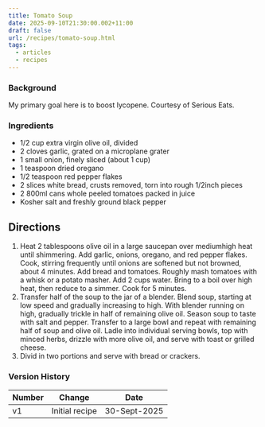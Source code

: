 ```yaml
---
title: Tomato Soup
date: 2025-09-10T21:30:00.002+11:00
draft: false
url: /recipes/tomato-soup.html
tags:
  - articles
  - recipes
---
```

### Background

My primary goal here is to boost lycopene. Courtesy of Serious Eats.
### Ingredients

- 1/2 cup extra virgin olive oil, divided
- 2 cloves garlic, grated on a microplane grater
- 1 small onion, finely sliced (about 1 cup)
- 1 teaspoon dried oregano
- 1/2 teaspoon red pepper flakes
- 2 slices white bread, crusts removed, torn into rough 1/2inch pieces
- 2 800ml cans whole peeled tomatoes packed in juice
- Kosher salt and freshly ground black pepper
## Directions


1. Heat 2 tablespoons olive oil in a large saucepan over mediumhigh heat until shimmering. Add garlic, onions, oregano, and red pepper flakes. Cook, stirring frequently until onions are softened but not browned, about 4 minutes. Add bread and tomatoes. Roughly mash tomatoes with a whisk or a potato masher. Add 2 cups water. Bring to a boil over high heat, then reduce to a simmer. Cook for 5 minutes.
2. Transfer half of the soup to the jar of a blender. Blend soup, starting at low speed and gradually increasing to high. With blender running on high, gradually trickle in half of remaining olive oil. Season soup to taste with salt and pepper. Transfer to a large bowl and repeat with remaining half of soup and olive oil. Ladle into individual serving bowls, top with minced herbs, drizzle with more olive oil, and serve with toast or grilled cheese.
3. Divid in two portions and serve with bread or crackers.

### Version History

| Number | Change         | Date         |
| ------ | -------------- | ------------ |
| v1     | Initial recipe | 30-Sept-2025 |

